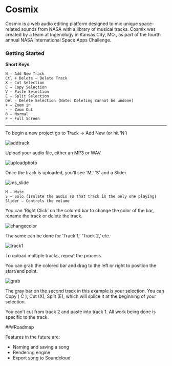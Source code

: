 # Cosmix
Cosmix is a web audio editing platform designed to mix unique space-related sounds from NASA with a library of musical tracks. Cosmix was created by a team at Ingenology in Kansas City, MO., as part of the fourth annual NASA International Space Apps Challenge.

### Getting Started

**Short Keys**

```
N – Add New Track
Ctl + Delete – Delete Track
X – Cut Selection
C – Copy Selection
V – Paste Selection
E – Split Selection
Del - Delete Selection (Note: Deleting cannot be undone)
+ – Zoom in
- – Zoom Out
0 – Normal
F – Full Screen
```

_______

To begin a new project go to Track -> Add New (or hit ‘N’)

![addtrack](https://cloud.githubusercontent.com/assets/2229335/7107034/f9bc70d2-e11b-11e4-91f4-7c539e9b558e.png)


Upload your audio file, either an MP3 or WAV

![uploadphoto](https://cloud.githubusercontent.com/assets/2229335/7107041/20a184bc-e11c-11e4-83dc-2e19ce6e7829.png)

Once the track is uploaded, you’ll see ‘M,’ ‘S’ and a Slider

![ms_slide](https://cloud.githubusercontent.com/assets/2229335/7107045/3f703a1e-e11c-11e4-8370-e855f2798d84.png)

```
M – Mute
S – Solo (Isolate the audio so that track is the only one playing)
Slider – Controls the volume
```

You can ‘Right Click’ on the colored bar to change the color of the bar, rename the track or delete the track.

![changecolor](https://cloud.githubusercontent.com/assets/2229335/7107055/99534cec-e11c-11e4-94f0-c233fa460c9c.png)

The same can be done for ‘Track 1,’ ‘Track 2,’ etc.

![track1](https://cloud.githubusercontent.com/assets/2229335/7107057/b2508282-e11c-11e4-9f51-eaf9d9a608ee.png)

To upload multiple tracks, repeat the process. 

You can grab the colored bar and drag to the left or right to position the start/end point.

![grab](https://cloud.githubusercontent.com/assets/2229335/7107063/c3e6560c-e11c-11e4-9862-39ef9188d0e0.png)


The gray bar on the second track in this example is your selection. You can Copy ( C ), Cut (X), Split (E), which will splice it at the beginning of your selection.

You can’t cut from track 2 and paste into track 1. All work being done is specific to the track. 

###Roadmap

Features in the future are:

* Naming and saving a song
* Rendering engine
* Export song to Soundcloud
